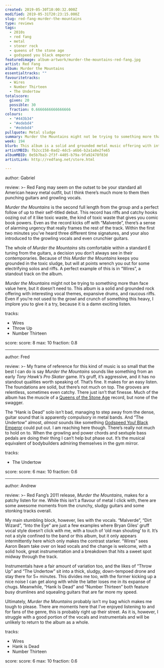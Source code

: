 ```yaml
---
created: 2019-05-30T10:00:32.000Z
modified: 2019-05-31T20:23:15.000Z
slug: red-fang-murder-the-mountains
type: reviews
tags:
  - 2010s
  - red fang
  - metal
  - stoner rock
  - queens of the stone age
  - godspeed you black emperor
featuredimage: album-artwork/murder-the-mountains-red-fang.jpg
artist: Red Fang
album: Murder the Mountains
essentialtracks: ""
favouritetracks:
  - Wires
  - Number Thirteen
  - The Undertow
totalscore:
  given: 20
  possible: 30
  fraction: 0.6666666666666666
colours:
  - "#443b34"
  - "#edebd4"
  - "#edebd4"
pullquote: Metal sludge
summary: Murder the Mountains might not be trying to something more than face value here, but it doesn’t need to. This album is a solid and grounded rock offering with interesting vocal themes, expansive drums, and raucous riffs.
week: 194
blurb: This album is a solid and grounded metal music offering with interesting vocal themes, expansive drums, and raucous riffs. Well worth a try.
artistMBID: fb2cc158-0ad2-4dc5-a6b6-b2a1a8e2fe65
albumMBID: 0e5b7ba3-2f3f-4405-b79a-9fa92478f83d
artistLink: http://redfang.net/store.html

---
```


author: Gabriel

review: >-
  Red Fang may seem on the outset to be your standard all American heavy metal outfit, but I think there’s much more to them then punching guitars and growling vocals.

  *Murder the Mountains* is the second full length from the group and a perfect follow of up to their self-titled debut. This record has riffs and catchy hooks oozing out of it like toxic waste, the kind of toxic waste that gives you comic book powers. Even as the record kicks off with “Malverde”, there’s a sense of alarming urgency that really frames the rest of the track. Within the first two minutes you’ve heard three different time signatures, and your also introduced to the growling vocals and even crunchier guitars.

  The whole of *Murder the Mountains* sits comfortable within a standard E tuning from the guitars, a decision you don’t always see in their contemporaries. Because of this *Murder the Mountains* keeps you grounded in the toxic sludge, but will at points wrench you out for some electrifying solos and riffs. A perfect example of this is in “Wires”, a standout track on the album.

  *Murder the Mountains* might not be trying to something more than face value here, but it doesn’t need to. This album is a solid and grounded rock offering with interesting vocal themes, expansive drums, and raucous riffs. Even if you’re not used to the growl and crunch of something this heavy, I implore you to give it a try, because it is a damn exciting listen.

tracks:
  - Wires
  - ­­Throw Up
  - ­­Number Thirteen

score:
  score: 8
  max: 10
  fraction: 0.8

---
author: Fred

review: >-
  My frame of reference for this kind of music is so small that the best I can do is say *Murder the Mountains* sounds like something from an early *Tony Hawk’s Pro Skater* game. It’s gruff, it’s aggressive, and it has no standout qualities worth speaking of. That’s fine. It makes for an easy listen. The foundations are solid, but there’s not much on top. The grooves are relentless, sometimes even catchy. There just isn’t that finesse. Much of the album has the muscle of a [Queens of the Stone Age](/reviews/queens-of-the-stone-age-queens-of-the-stone-age/) record, but none of the swagger.

  The “Hank is Dead” solo isn’t bad, managing to step away from the dense, guitar sound that is apparently compulsory in metal bands. And “The Undertow” almost, *almost* sounds like something [Godspeed You! Black Emperor](/reviews/godspeed-you-black-emperor-f-sharp-a-sharp-infinity/) could put out. I am reaching here though. There’s really not much to hold on to. When the growling and power chords and sextuple bass pedals are doing their thing I can’t help but phase out. It’s the musical equivalent of bodybuilders admiring themselves in the gym mirror.

tracks:
  - The Undertow

score:
  score: 6
  max: 10
  fraction: 0.6

---
author: Andrew

review: >-
  Red Fang’s 2011 release, *Murder the Mountains*, makes for a patchy listen for me. While this isn’t a flavour of metal I click with, there are some awesome moments from the crunchy, sludgy guitars and some stonking tracks overall.

  My main stumbling block, however, lies with the vocals. “Malverde”, “Dirt Wizard”, “Into the Eye” are just a few examples where Bryan Giles’ gruff vocal style doesn’t click with me, with a touch of ‘old man shouting’ to it. It’s not a style confined to the band or this album, but it only appears intermittently here which only makes the contrast starker. “Wires” sees Aaron Beam take over on lead vocals and the change is welcome, with a solid hook, great instrumentation and a breakdown that hits a sweet spot midway through the track.

  Instrumentals have a fair amount of variation too, and the likes of “Throw Up” and “The Undertow” sit into a thick, sludgy, down-tempoed drone and stay there for 5+ minutes. This divides me too, with the former kicking up a nice noise I can get along with while the latter loses me in its expanse of chugs. Meanwhile, “Hank Is Dead” and “Number Thirteen” both feature busy drumlines and squealing guitars that are far more my speed.

  Ultimately, *Murder the Mountains* probably isn’t my bag which makes me tough to please. There are moments here that I’ve enjoyed listening to and for fans of the genre, this is probably right up their street. As it is, however, I struggle with a good portion of the vocals and instrumentals and will be unlikely to return to the album as a whole.

tracks:
  - Wires
  - ­­Hank is Dead
  - ­­Number Thirteen
  
score:
  score: 6
  max: 10
  fraction: 0.6
